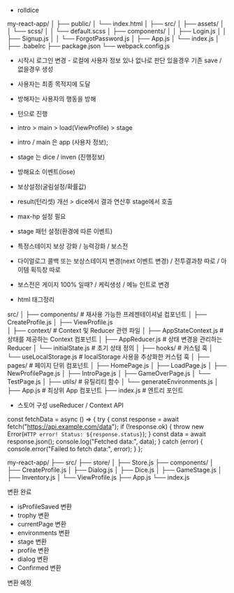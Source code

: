 * rolldice

my-react-app/
│
├── public/
│   └── index.html
│
├── src/
│   ├── assets/
│   │   └── scss/
│   │       └── default.scss
│   ├── components/
│   │   ├── Login.js
│   │   ├── Signup.js
│   │   └── ForgotPassword.js
│   ├── App.js
│   └── index.js
│
├── .babelrc
├── package.json
└── webpack.config.js

* 시작시 로그인 변경 - 로컬에 사용자 정보 있나 없나로 판단 있을경우 기존 save / 없을경우 생성
* 사용자는 최종 목적지에 도달
* 방해자는 사용자의 행동을 방해
* 턴으로 진행

* intro > main > load(ViewProfile) > stage
* intro / main 은 app (사용자 정보);
* stage 는 dice / inven (진행정보)

* 방해요소 이벤트(lose)
* 보상설정(굴림설정/확률값)

* result(턴리셋) 개선 > dice에서 결과 연산후 stage에서 호출

* max-hp 설정 필요

* stage 패턴 설정(환경에 따른 이벤트)
* 특정스테이지 보상 강화 / 능력강화 / 보스전

* 다이얼로그 콜백 또는 보상스테이지 변경(next 이벤트 변경) / 전투결과창 따로 / 아이템 획득창 따로
* 보스전은 게이지 100% 일때? / 케릭생성 / 메뉴 인트로 변경

* html 태그정리


<!-- 스토어 구성 예 폴더 -->
src/
│
├── components/          # 재사용 가능한 프레젠테이셔널 컴포넌트
│   ├── CreateProfile.js
│   ├── ViewProfile.js            
│
├── context/             # Context 및 Reducer 관련 파일
│   ├── AppStateContext.js   # 상태를 제공하는 Context 컴포넌트
│   ├── AppReducer.js        # 상태 변경을 관리하는 Reducer
│   └── initialState.js      # 초기 상태 정의
│
├── hooks/               # 커스텀 훅
│   └── useLocalStorage.js   # localStorage 사용을 추상화한 커스텀 훅
│
├── pages/               # 페이지 단위 컴포넌트
│   ├── HomePage.js
│   ├── LoadPage.js
│   ├── NewProfilePage.js
│   ├── IntroPage.js
│   ├── GameOverPage.js
│   └── TestPage.js
│
├── utils/               # 유틸리티 함수
│   └── generateEnvironments.js
│
├── App.js               # 최상위 App 컴포넌트
├── index.js             # 엔트리 포인트



* 스토어 구성 useReducer / Context API 
<!-- * 스토어 구성 react-redux / @reduxjs/toolkit -->

<!-- 데이터 연결 부분  -->
const fetchData = async () => {
  try {
    const response = await fetch("https://api.example.com/data");
    if (!response.ok) {
      throw new Error(`HTTP error! Status: ${response.status}`);
    }
    const data = await response.json();
    console.log("Fetched data:", data);
  } catch (error) {
    console.error("Failed to fetch data:", error);
  }
};


my-react-app/
├── src/
    ├── store/
    │   ├── Store.js
    ├── components/
    │   ├── CreateProfile.js
    │   ├── Dialog.js
    │   ├── Dice.js
    │   ├── GameStage.js
    │   ├── Inventory.js
    │   └── ViewProfile.js
    ├── App.js
    └── index.js

변환 완료

* isProfileSaved 변환
* trophy 변환
* currentPage 변환
* environments 변환
* stage 변환
* profile 변환
* dialog 변환
* Confirmed 변환

변환 예정